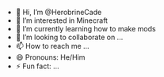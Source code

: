 - 👋 Hi, I’m @HerobrineCade
- 👀 I’m interested in Minecraft
- 🌱 I’m currently learning how to make mods
- 💞️ I’m looking to collaborate on ...
- 📫 How to reach me ...
- 😄 Pronouns: He/Him
- ⚡ Fun fact: ...

<!---
HerobrineCade/HerobrineCade is a ✨ special ✨ repository because its `README.md` (this file) appears on your GitHub profile.
You can click the Preview link to take a look at your changes.
--->
